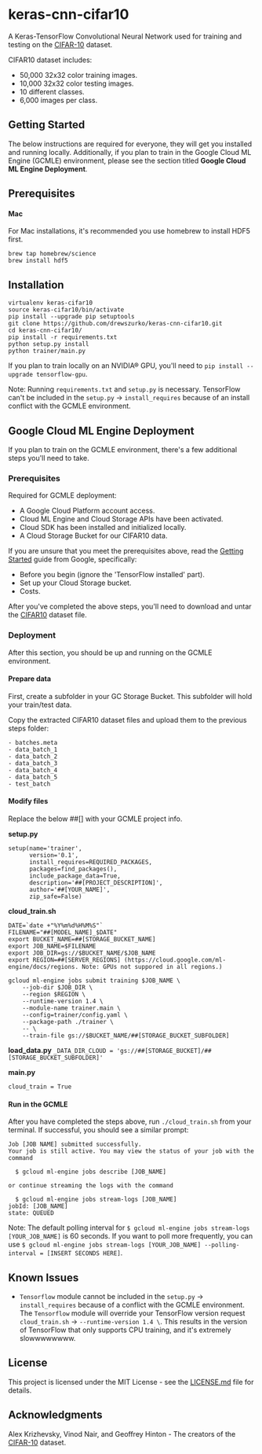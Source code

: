 # keras-cnn-cifar10
A Keras-TensorFlow Convolutional Neural Network used for training and testing on the [CIFAR-10](https://www.cs.toronto.edu/~kriz/cifar.html) dataset.

CIFAR10 dataset includes:

* 50,000 32x32 color training images.
* 10,000 32x32 color testing images.
* 10 different classes.
* 6,000 images per class.

## Getting Started
The below instructions are required for everyone, they will get you installed and running locally. Additionally, 
if you plan to train in the Google Cloud ML Engine (GCMLE) environment, please see the section titled 
**Google Cloud ML Engine Deployment**.

## Prerequisites
#### Mac
For Mac installations, it's recommended you use homebrew to install HDF5 first.
```
brew tap homebrew/science
brew install hdf5
```

## Installation
```
virtualenv keras-cifar10
source keras-cifar10/bin/activate
pip install --upgrade pip setuptools
git clone https://github.com/drewszurko/keras-cnn-cifar10.git
cd keras-cnn-cifar10/ 
pip install -r requirements.txt
python setup.py install
python trainer/main.py
```

If you plan to train locally on an NVIDIA® GPU, you'll need to `pip install --upgrade tensorflow-gpu`.

Note: Running `requirements.txt` and `setup.py` is necessary. TensorFlow can't be included in the
`setup.py` -> `install_requires` because of an install conflict with the GCMLE environment. 


## Google Cloud ML Engine Deployment
If you plan to train on the GCMLE environment, there's a few additional steps you'll need to take.

### Prerequisites
Required for GCMLE deployment:
* A Google Cloud Platform account access.
* Cloud ML Engine and Cloud Storage APIs have been activated. 
* Cloud SDK has been installed and initialized locally.
* A Cloud Storage Bucket for our CIFAR10 data.

If you are unsure that you meet the prerequisites above, read the 
[Getting Started](https://cloud.google.com/ml-engine/docs/getting-started-training-prediction) guide from Google, specifically:

* Before you begin (ignore the 'TensorFlow installed' part).
* Set up your Cloud Storage bucket.
* Costs.

After you've completed the above steps, you'll need to download and untar the
[CIFAR10](https://www.cs.toronto.edu/~kriz/cifar-10-python.tar.gz) dataset file. 

### Deployment
After this section, you should be up and running on the GCMLE environment.

#### Prepare data
First, create a subfolder in your GC Storage Bucket. This subfolder will hold your train/test data.

Copy the extracted CIFAR10 dataset files and upload them to the previous steps folder:
```
- batches.meta
- data_batch_1
- data_batch_2
- data_batch_3
- data_batch_4
- data_batch_5
- test_batch
```

#### Modify files
Replace the below ##[] with your GCMLE project info. 

**setup.py**

```
setup(name='trainer',
      version='0.1',
      install_requires=REQUIRED_PACKAGES,
      packages=find_packages(),
      include_package_data=True,
      description='##[PROJECT_DESCRIPTION]',
      author='##[YOUR_NAME]', 
      zip_safe=False)
```

**cloud_train.sh**
```
DATE=`date +"%Y%m%d%H%M%S"`
FILENAME="##[MODEL_NAME]_$DATE"
export BUCKET_NAME=##[STORAGE_BUCKET_NAME] 
export JOB_NAME=$FILENAME
export JOB_DIR=gs://$BUCKET_NAME/$JOB_NAME
export REGION=##[SERVER_REGIONS] (https://cloud.google.com/ml-engine/docs/regions. Note: GPUs not suppored in all regions.)

gcloud ml-engine jobs submit training $JOB_NAME \
    --job-dir $JOB_DIR \
    --region $REGION \
    --runtime-version 1.4 \
    --module-name trainer.main \
    --config=trainer/config.yaml \
    --package-path ./trainer \
    -- \
    --train-file gs://$BUCKET_NAME/##[STORAGE_BUCKET_SUBFOLDER]
```

**load_data.py**
`_DATA_DIR_CLOUD = 'gs://##[STORAGE_BUCKET]/##[STORAGE_BUCKET_SUBFOLDER]'`

**main.py**

`cloud_train = True`
    
#### Run in the GCMLE
After you have completed the steps above, run `./cloud_train.sh` from your terminal.
 If successful, you should see a similar prompt:

```
Job [JOB NAME] submitted successfully.
Your job is still active. You may view the status of your job with the command

  $ gcloud ml-engine jobs describe [JOB_NAME]

or continue streaming the logs with the command

  $ gcloud ml-engine jobs stream-logs [JOB_NAME]
jobId: [JOB_NAME]
state: QUEUED
```

Note: The default polling interval for `$ gcloud ml-engine jobs stream-logs [YOUR_JOB_NAME]` is 60 seconds. 
If you want to poll more frequently, you can use  `$ gcloud ml-engine jobs stream-logs [YOUR_JOB_NAME] --polling-interval = [INSERT SECONDS HERE]`.

## Known Issues
* `Tensorflow` module cannot be included in the `setup.py` -> `install_requires` because of a conflict with the GCMLE environment. 
The `Tensorflow` module will override your TensorFlow version request `cloud_train.sh` -> `--runtime-version 1.4 \`. This 
results in the version of TensorFlow that only supports CPU training, and it's extremely slowwwwwwww.

## License
This project is licensed under the MIT License - see the [LICENSE.md](https://github.com/drewszurko/keras-cnn-cifar10/blob/master/LICENSE) file for details.

## Acknowledgments
Alex Krizhevsky, Vinod Nair, and Geoffrey Hinton - The creators of the [CIFAR-10](https://www.cs.toronto.edu/~kriz/cifar.html) dataset.
